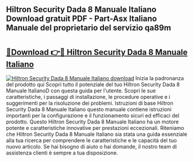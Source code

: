 ## Hiltron Security Dada 8 Manuale Italiano Download gratuit PDF - Part-Asx Italiano Manuale del proprietario del servizio qa89m

# <h2><a href="http://dfgvpr3.blite.top/?on=Hiltron+Security+Dada+8+Manuale+Italiano">🔗Download 👉🔴 Hiltron Security Dada 8 Manuale Italiano</a></h2>

[![Hiltron Security Dada 8 Manuale Italiano download](https://i.imgur.com/lujVjoI.png)](http://dfgvpr3.blite.top/?on=Hiltron+Security+Dada+8+Manuale+Italiano)
Inizia la padronanza del prodotto qui Scopri tutto il potenziale del tuo Hiltron Security Dada 8 Manuale ItalianoD con questa guida per l'utente. Scopri le sue caratteristiche, i passaggi di installazione, le procedure operative e i suggerimenti per la risoluzione dei problemi. Istruzioni di base Hiltron Security Dada 8 Manuale Italiano questo manuale contiene istruzioni importanti per la configurazione e il funzionamento sicuri ed efficaci del prodotto. Questo Hiltron Security Dada 8 Manuale Italiano ha un motore potente e caratteristiche innovative per prestazioni eccezionali. Riteniamo che Hiltron Security Dada 8 Manuale Italiano sia stata una guida essenziale alla tua ricerca per comprendere le caratteristiche e le capacità del tuo nuovo articolo. Se hai bisogno di aiuto o hai domande, il nostro team di assistenza clienti è sempre a tua disposizione.
